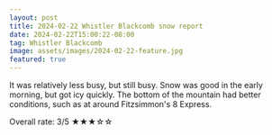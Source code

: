 ```yaml
---
layout: post
title: 2024-02-22 Whistler Blackcomb snow report
date: 2024-02-22T15:00:22-08:00
tag: Whistler Blackcomb
image: assets/images/2024-02-22-feature.jpg
featured: true
---
```

It was relatively less busy, but still busy. Snow was good in the early morning, but got icy quickly. The bottom of the mountain had better conditions, such as at around Fitzsimmon's 8 Express.

Overall rate: 3/5 ★★★☆☆

